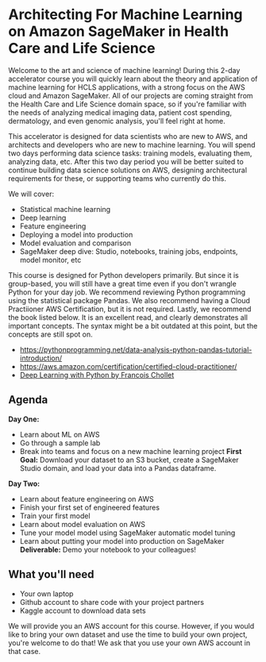 # Architecting For Machine Learning on Amazon SageMaker in Health Care and Life Science
Welcome to the art and science of machine learning! During this 2-day accelerator course you will quickly learn about the theory and application of machine learning for HCLS applications, with a strong focus on the AWS cloud and Amazon SageMaker. All of our projects are coming straight from the Health Care and Life Science domain space, so if you're familiar with the needs of analyzing medical imaging data, patient cost spending, dermatology, and even genomic analysis, you'll feel right at home.  

This accelerator is designed for data scientists who are new to AWS, and architects and developers who are new to machine learning. You will spend two days performing data science tasks: training models, evaluating them, analyzing data, etc. After this two day period you will be better suited to continue building data science solutions on AWS, designing architectural requirements for these, or supporting teams who currently do this. 

We will cover:
- Statistical machine learning
- Deep learning
- Feature engineering
- Deploying a model into production
- Model evaluation and comparison
- SageMaker deep dive: Studio, notebooks, training jobs, endpoints, model monitor, etc

This course is designed for Python developers primarily. But since it is group-based, you will still have a great time even if you don't wrangle Python for your day job. We recommend reviewing Python programming using the statistical package Pandas. We also recommend having a Cloud Practiioner AWS Certification, but it is not required. Lastly, we recommend the book listed below. It is an excellent read, and clearly demonstrates all important concepts. The syntax might be a bit outdated at this point, but the concepts are still spot on. 
- https://pythonprogramming.net/data-analysis-python-pandas-tutorial-introduction/ 
- https://aws.amazon.com/certification/certified-cloud-practitioner/ 
- [Deep Learning with Python by Francois Chollet](https://www.amazon.com/Deep-Learning-Python-Francois-Chollet/dp/1617294438)

## Agenda
__Day One:__
- Learn about ML on AWS
- Go through a sample lab
- Break into teams and focus on a new machine learning project
__First Goal:__ Download your dataset to an S3 bucket, create a SageMaker Studio domain, and load your data into a Pandas dataframe. 

__Day Two:__ 
- Learn about feature engineering on AWS
- Finish your first set of engineered features
- Train your first model
- Learn about model evaluation on AWS
- Tune your model model using SageMaker automatic model tuning 
- Learn about putting your model into production on SageMaker
__Deliverable:__ Demo your notebook to your colleagues!  

## What you'll need
- Your own laptop 
- Github account to share code with your project partners
- Kaggle account to download data sets

We will provide you an AWS account for this course. However, if you would like to bring your own dataset and use the time to build your own project, you're welcome to do that! We ask that you use your own AWS account in that case. 
